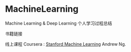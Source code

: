 # MachineLearning
Machine Learning &amp; Deep Learning
个人学习过程总结

书籍链接

线上课程
Coursera : [Stanford Machine Learning](https://www.coursera.org/learn/machine-learning/home/welcome) Andrew Ng.

